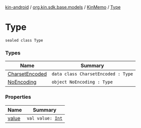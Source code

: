[kin-android](../../../index.md) / [org.kin.sdk.base.models](../../index.md) / [KinMemo](../index.md) / [Type](./index.md)

# Type

`sealed class Type`

### Types

| Name | Summary |
|---|---|
| [CharsetEncoded](-charset-encoded/index.md) | `data class CharsetEncoded : Type` |
| [NoEncoding](-no-encoding.md) | `object NoEncoding : Type` |

### Properties

| Name | Summary |
|---|---|
| [value](value.md) | `val value: `[`Int`](https://kotlinlang.org/api/latest/jvm/stdlib/kotlin/-int/index.html) |
